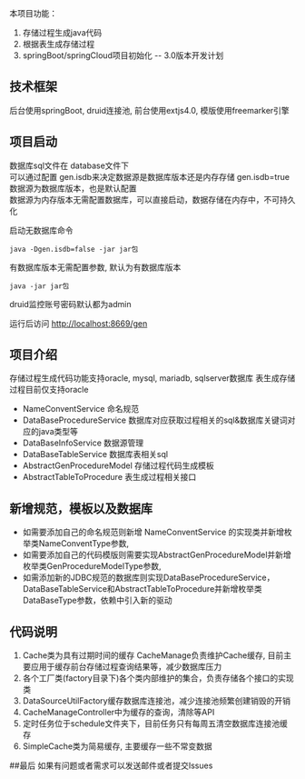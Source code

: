 本项目功能：
1. 存储过程生成java代码
2. 根据表生成存储过程
3. springBoot/springCloud项目初始化  -- 3.0版本开发计划

## 技术框架

后台使用springBoot, druid连接池, 前台使用extjs4.0, 模版使用freemarker引擎

## 项目启动
数据库sql文件在 database文件下  
可以通过配置 gen.isdb来决定数据源是数据库版本还是内存存储
gen.isdb=true数据源为数据库版本，也是默认配置  
数据源为内存版本无需配置数据库，可以直接启动，数据存储在内存中，不可持久化

启动无数据库命令
```shell script
java -Dgen.isdb=false -jar jar包
```

有数据库版本无需配置参数, 默认为有数据库版本
```shell script
java -jar jar包
```

druid监控账号密码默认都为admin

运行后访问 [http://localhost:8669/gen](http://localhost:8669/gen)

## 项目介绍

存储过程生成代码功能支持oracle, mysql, mariadb, sqlserver数据库
表生成存储过程目前仅支持oracle

* NameConventService 命名规范
* DataBaseProcedureService 数据库对应获取过程相关的sql&数据库关键词对应的java类型等
* DataBaseInfoService 数据源管理
* DataBaseTableService 数据库表相关sql
* AbstractGenProcedureModel 存储过程代码生成模板
* AbstractTableToProcedure 表生成过程相关接口

## 新增规范，模板以及数据库
* 如需要添加自己的命名规范则新增 NameConventService 的实现类并新增枚举类NameConventType参数,
* 如需要添加自己的代码模版则需要实现AbstractGenProcedureModel并新增枚举类GenProcedureModelType参数,
* 如需添加新的JDBC规范的数据库则实现DataBaseProcedureService，DataBaseTableService和AbstractTableToProcedure并新增枚举类DataBaseType参数，依赖中引入新的驱动

## 代码说明
1. Cache类为具有过期时间的缓存 CacheManage负责维护Cache缓存, 目前主要应用于缓存前台存储过程查询结果等，减少数据库压力
2. 各个工厂类(factory目录下)各个类内部维护的集合，负责存储各个接口的实现类
3. DataSourceUtilFactory缓存数据库连接池，减少连接池频繁创建销毁的开销
4. CacheManageController中为缓存的查询，清除等API
5. 定时任务位于schedule文件夹下，目前任务只有每周五清空数据库连接池缓存
6. SimpleCache类为简易缓存, 主要缓存一些不常变数据

##最后
如果有问题或者需求可以发送邮件或者提交Issues